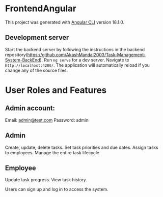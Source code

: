 # FrontendAngular
This project was generated with [Angular CLI](https://github.com/angular/angular-cli) version 18.1.0.
## Development server
Start the backend server by following the instructions in the backend repository(https://github.com/AkashMandal2003/Task-Management-System-BackEnd).
Run `ng serve` for a dev server. Navigate to `http://localhost:4200/`. The application will automatically reload if you change any of the source files.
# User Roles and Features
## Admin account:
Email: admin@test.com
Password: admin
## Admin
Create, update, delete tasks.
Set task priorities and due dates.
Assign tasks to employees.
Manage the entire task lifecycle.
## Employee
Update task progress.
View task history.

Users can sign up and log in to access the system.
